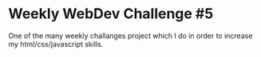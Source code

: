 # Weekly WebDev Challenge #5

One of the many weekly challanges project which I do in order to increase my html/css/javascript skills.